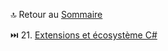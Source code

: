 🔝 Retour au [Sommaire](/SOMMAIRE.md)


⏭️ 21. [Extensions et écosystème C#](/21-extensions-et-ecosysteme-csharp/README.md)
